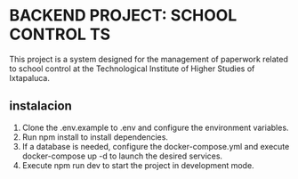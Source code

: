 # BACKEND PROJECT: SCHOOL CONTROL TS

This project is a system designed for the management of paperwork related to school control at the Technological Institute of Higher Studies of Ixtapaluca.


## instalacion
1. Clone the .env.example to .env and configure the environment variables.
2. Run npm install to install dependencies.
3. If a database is needed, configure the docker-compose.yml and execute docker-compose up -d to launch the desired services.
4. Execute npm run dev to start the project in development mode.